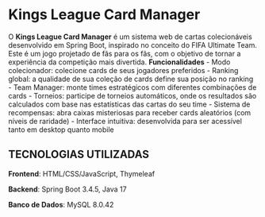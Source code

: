 # Kings League Card Manager

O **Kings League Card Manager** é um sistema web de cartas colecionáveis desenvolvido em Spring Boot, inspirado no conceito do FIFA Ultimate Team. 
Este é um jogo projetado de fãs para os fãs, com o objetivo de tornar a experiência da competição mais divertida.
**Funcionalidades**
    - Modo colecionador: colecione cards de seus jogadores preferidos 
    - Ranking global: a qualidade de sua coleção de cards define sua posição no ranking
    - Team Manager: monte times estratégicos com diferentes combinações de cards
    - Torneios: participe de torneios automáticos, onde os resultados são calculados com base nas estatísticas das cartas do seu time 
    - Sistema de recompensas: abra caixas misteriosas para receber cards aleatórios (com níveis de raridade)
    - Interface intuitiva: desenvolvida para ser acessível tanto em desktop quanto mobile


## TECNOLOGIAS UTILIZADAS
**Frontend**: HTML/CSS/JavaScript, Thymeleaf  

**Backend**: Spring Boot 3.4.5, Java 17

**Banco de Dados**: MySQL 8.0.42
